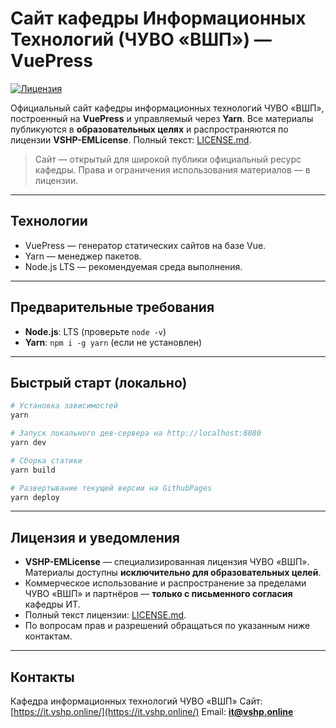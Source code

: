 # Сайт кафедры Информационных Технологий (ЧУВО «ВШП») — VuePress

[![Лицензия](https://flat.badgen.net/static/Лицензия/VSHP-EMLicense/781F18)](https://github.com/vshp-online/it.vshp.online/blob/main/LICENSE.md)

Официальный сайт кафедры информационных технологий ЧУВО «ВШП», построенный на **VuePress** и управляемый через **Yarn**. Все материалы публикуются в **образовательных целях** и распространяются по лицензии **VSHP-EMLicense**. Полный текст: [LICENSE.md](/LICENSE.md).

> Сайт — открытый для широкой публики официальный ресурс кафедры. Права и ограничения использования материалов — в лицензии.

---

## Технологии

* VuePress — генератор статических сайтов на базе Vue.
* Yarn — менеджер пакетов.
* Node.js LTS — рекомендуемая среда выполнения.

---

## Предварительные требования

* **Node.js**: LTS (проверьте `node -v`)
* **Yarn**: `npm i -g yarn` (если не установлен)

---

## Быстрый старт (локально)

```bash
# Установка зависимостей
yarn

# Запуск локального дев-сервера на http://localhost:8080
yarn dev

# Сборка статики
yarn build

# Развертывание текущей версии на GithubPages
yarn deploy
```

---

## Лицензия и уведомления

* **VSHP-EMLicense** — специализированная лицензия ЧУВО «ВШП». Материалы доступны **исключительно для образовательных целей**.
* Коммерческое использование и распространение за пределами ЧУВО «ВШП» и партнёров — **только с письменного согласия** кафедры ИТ.
* Полный текст лицензии: [LICENSE.md](/LICENSE.md).
* По вопросам прав и разрешений обращаться по указанным ниже контактам.

---

## Контакты

Кафедра информационных технологий ЧУВО «ВШП»
Сайт: [https://it.vshp.online/](https://it.vshp.online/)
Email: **[it@vshp.online](mailto:it@vshp.online)**
